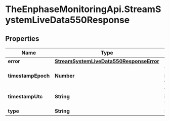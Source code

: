 # TheEnphaseMonitoringApi.StreamSystemLiveData550Response

## Properties

Name | Type | Description | Notes
------------ | ------------- | ------------- | -------------
**error** | [**StreamSystemLiveData550ResponseError**](StreamSystemLiveData550ResponseError.md) |  | [optional] 
**timestampEpoch** | **Number** | Timestamp in epoch format. | [optional] 
**timestampUtc** | **String** | Timestamp in UTC format. | [optional] 
**type** | **String** | server_error | [optional] 


